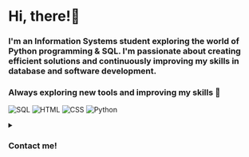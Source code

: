 # Hi, there!🎀
### I'm an Information Systems student exploring the world of Python programming & SQL. I'm passionate about creating efficient solutions and continuously improving my skills in database and software development.

### Always exploring new tools and improving my skills 🚀

![SQL](https://img.shields.io/badge/SQL-F7C6D9?style=for-the-badge&logo=sqlite&logoColor=white)
![HTML](https://img.shields.io/badge/HTML-F7C6D9?style=for-the-badge&logo=html5&logoColor=white)
![CSS](https://img.shields.io/badge/CSS-F7C6D9?style=for-the-badge&logo=html5&logoColor=white)
![Python](https://img.shields.io/badge/Python-F7C6D9?style=for-the-badge&logo=python&logoColor=white)


<details>
  <summary> <h3>Contact me! </h3> </summary>

  <br>

  <a href="mailto:lauraoliveira.amante@gmail.com">
    <img src="https://img.shields.io/badge/Gmail-D14836?style=for-the-badge&logo=gmail&logoColor=white"/>
  </a>

  <a href="https://www.linkedin.com/in/laura-amante/">
    <img src="https://img.shields.io/badge/LinkedIn-0A66C2?style=for-the-badge&logo=linkedin&logoColor=white"/>
  </a>
  
  </a>

</details>
